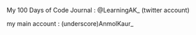 My 100 Days of Code Journal : @LearningAK_      (twitter account)

my main account : (underscore)AnmolKaur_

